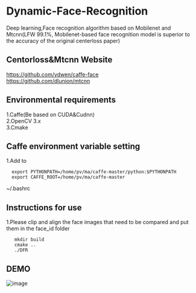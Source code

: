 # Dynamic-Face-Recognition
Deep learning,Face recognition algorithm based on Mobilenet and Mtcnn(LFW 99.1%, Mobilenet-based face recognition model is superior to the accuracy of the original centerloss paper)

## Centorloss&Mtcnn Website
https://github.com/ydwen/caffe-face<br>
https://github.com/dlunion/mtcnn<br>

## Environmental requirements
  1.Caffe(Be based on CUDA&Cudnn)<br>2.OpenCV 3.x<br>3.Cmake<br>

## Caffe environment variable setting
  1.Add to 
  ```
    export PYTHONPATH=/home/pv/ma/caffe-master/python:$PYTHONPATH
    export CAFFE_ROOT=/home/pv/ma/caffe-master
  ```
   ~/.bashrc
  
## Instructions for use
1.Please clip and align the face images that need to be compared and put them in the face_id folder  
```
   mkdir build
   cmake ..
   ./DFR
```
## DEMO
![image](https://github.com/maxuehao/Dynamic-Face-Recognition/blob/master/demo.png)
